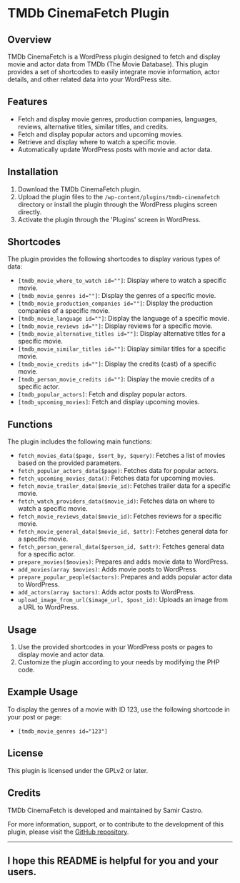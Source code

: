 # TMDb CinemaFetch Plugin

## Overview
TMDb CinemaFetch is a WordPress plugin designed to fetch and display movie and actor data from TMDb (The Movie Database). This plugin provides a set of shortcodes to easily integrate movie information, actor details, and other related data into your WordPress site.

## Features
- Fetch and display movie genres, production companies, languages, reviews, alternative titles, similar titles, and credits.
- Fetch and display popular actors and upcoming movies.
- Retrieve and display where to watch a specific movie.
- Automatically update WordPress posts with movie and actor data.

## Installation
1. Download the TMDb CinemaFetch plugin.
2. Upload the plugin files to the `/wp-content/plugins/tmdb-cinemafetch` directory or install the plugin through the WordPress plugins screen directly.
3. Activate the plugin through the 'Plugins' screen in WordPress.

## Shortcodes
The plugin provides the following shortcodes to display various types of data:

- `[tmdb_movie_where_to_watch id=""]`: Display where to watch a specific movie.
- `[tmdb_movie_genres id=""]`: Display the genres of a specific movie.
- `[tmdb_movie_production_companies id=""]`: Display the production companies of a specific movie.
- `[tmdb_movie_language id=""]`: Display the language of a specific movie.
- `[tmdb_movie_reviews id=""]`: Display reviews for a specific movie.
- `[tmdb_movie_alternative_titles id=""]`: Display alternative titles for a specific movie.
- `[tmdb_movie_similar_titles id=""]`: Display similar titles for a specific movie.
- `[tmdb_movie_credits id=""]`: Display the credits (cast) of a specific movie.
- `[tmdb_person_movie_credits id=""]`: Display the movie credits of a specific actor.
- `[tmdb_popular_actors]`: Fetch and display popular actors.
- `[tmdb_upcoming_movies]`: Fetch and display upcoming movies.

## Functions
The plugin includes the following main functions:

- `fetch_movies_data($page, $sort_by, $query)`: Fetches a list of movies based on the provided parameters.
- `fetch_popular_actors_data($page)`: Fetches data for popular actors.
- `fetch_upcoming_movies_data()`: Fetches data for upcoming movies.
- `fetch_movie_trailer_data($movie_id)`: Fetches trailer data for a specific movie.
- `fetch_watch_providers_data($movie_id)`: Fetches data on where to watch a specific movie.
- `fetch_movie_reviews_data($movie_id)`: Fetches reviews for a specific movie.
- `fetch_movie_general_data($movie_id, $attr)`: Fetches general data for a specific movie.
- `fetch_person_general_data($person_id, $attr)`: Fetches general data for a specific actor.
- `prepare_movies($movies)`: Prepares and adds movie data to WordPress.
- `add_movies(array $movies)`: Adds movie posts to WordPress.
- `prepare_popular_people($actors)`: Prepares and adds popular actor data to WordPress.
- `add_actors(array $actors)`: Adds actor posts to WordPress.
- `upload_image_from_url($image_url, $post_id)`: Uploads an image from a URL to WordPress.

## Usage
1. Use the provided shortcodes in your WordPress posts or pages to display movie and actor data.
2. Customize the plugin according to your needs by modifying the PHP code.

## Example Usage
To display the genres of a movie with ID 123, use the following shortcode in your post or page:
- `[tmdb_movie_genres id="123"]`

## License
This plugin is licensed under the GPLv2 or later.

## Credits
TMDb CinemaFetch is developed and maintained by Samir Castro.

For more information, support, or to contribute to the development of this plugin, please visit the [GitHub repository](https://github.com/samir360/tmdb-cinema-fetch).


---

I hope this README is helpful for you and your users.
---
